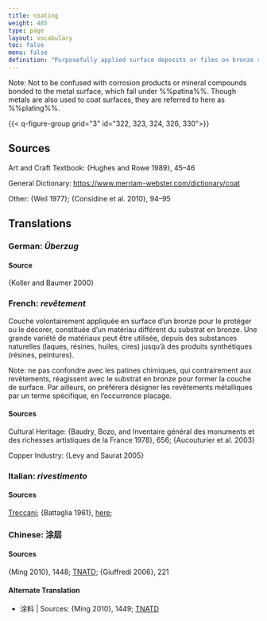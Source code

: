 ```yaml
---
title: coating
weight: 485
type: page
layout: vocabulary
toc: false
menu: false
definition: "Purposefully applied surface deposits or films on bronze sculpture that consist of materials chemically different from the metal substrate. Their composition can vary widely, ranging from natural substances such as lacquer, resin, oil, and wax to synthetic resins. Coatings may be decorative and/or protective. In the study of Renaissance bronzes, for example, applied lacquer-like coatings are often referred to as “organic patinas.”"
---
```


<div class="backmatter">
Note: Not to be confused with corrosion products or mineral compounds bonded to the metal surface, which fall under %%patina%%. Though metals are also used to coat surfaces, they are referred to here as %%plating%%.
</div>

{{< q-figure-group grid="3" id="322, 323, 324, 326, 330">}}

## Sources

Art and Craft Textbook: {Hughes and Rowe 1989}, 45–46

General Dictionary: <https://www.merriam-webster.com/dictionary/coat>

Other: {Weil 1977}; {Considine et al. 2010}, 94–95

## Translations

<div class="accordion">

### **German**: *Überzug*

#### Source

{Koller and Baumer 2000}

### **French**: *revêtement*

Couche volontairement appliquée en surface d’un bronze pour le protéger ou le décorer, constituée d’un matériau différent du substrat en bronze. Une grande variété de matériaux peut être utilisée, depuis des substances naturelles (laques, résines, huiles, cires) jusqu’à des produits synthétiques (résines, peintures).

<div class="backmatter">
Note: ne pas confondre avec les patines chimiques, qui contrairement aux revêtements, réagissent avec le substrat en bronze pour former la couche de surface. Par ailleurs, on préférera désigner les revêtements métalliques par un terme spécifique, en l’occurrence placage.
</div>

#### Sources

Cultural Heritage: {Baudry, Bozo, and Inventaire général des monuments et des richesses artistiques de la France 1978}, 656; {Aucouturier et al. 2003}

Copper Industry: {Levy and Saurat 2005}

### **Italian**: *rivestimento*

#### Sources

[Treccani](https://www.treccani.it/vocabolario/rivestimento); {Battaglia 1961}, [here](http://www.gdli.it/pdf_viewer/Scripts/pdf.js/web/viewer.asp?file=/PDF/GDLI16/GDLI_16_ocr_1065.pdf&parola=rivestimento);

### **Chinese**: 涂层

#### Sources

{Ming 2010}, 1448; [TNATD](https://terms.naer.edu.tw/detail/207700/?index=8); {Giuffredi 2006}, 221

#### Alternate Translation

- 涂料 | Sources: {Ming 2010}, 1449; [TNATD](https://terms.naer.edu.tw/detail/627946/?index=6)

</div>
